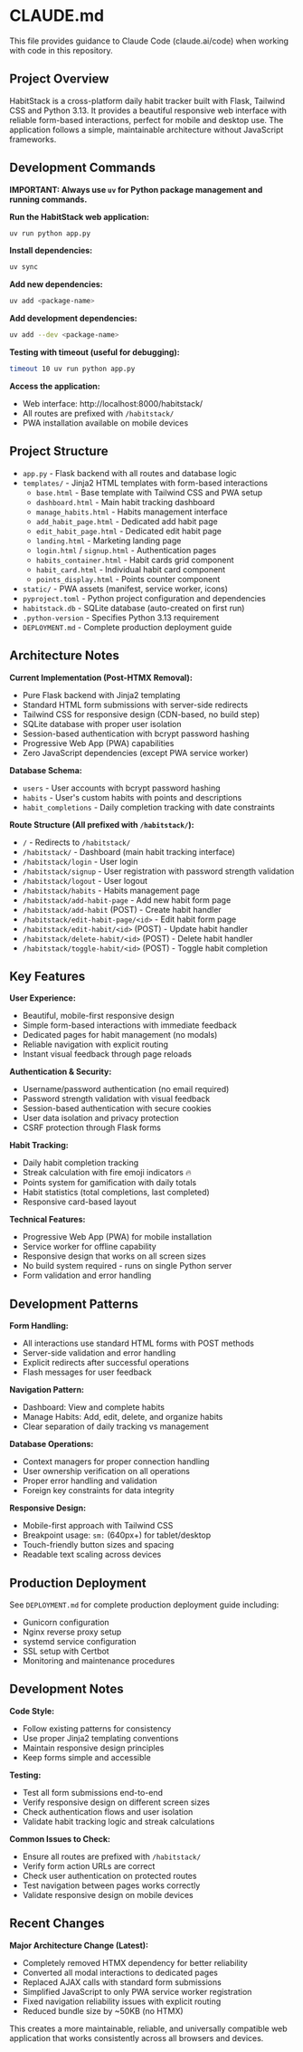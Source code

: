 # CLAUDE.md

This file provides guidance to Claude Code (claude.ai/code) when working with code in this repository.

## Project Overview

HabitStack is a cross-platform daily habit tracker built with Flask, Tailwind CSS and Python 3.13. It provides a beautiful responsive web interface with reliable form-based interactions, perfect for mobile and desktop use. The application follows a simple, maintainable architecture without JavaScript frameworks.

## Development Commands

**IMPORTANT: Always use `uv` for Python package management and running commands.**

**Run the HabitStack web application:**
```bash
uv run python app.py
```

**Install dependencies:**
```bash
uv sync
```

**Add new dependencies:**
```bash
uv add <package-name>
```

**Add development dependencies:**
```bash
uv add --dev <package-name>
```

**Testing with timeout (useful for debugging):**
```bash
timeout 10 uv run python app.py
```

**Access the application:**
- Web interface: http://localhost:8000/habitstack/
- All routes are prefixed with `/habitstack/`
- PWA installation available on mobile devices

## Project Structure

- `app.py` - Flask backend with all routes and database logic
- `templates/` - Jinja2 HTML templates with form-based interactions
  - `base.html` - Base template with Tailwind CSS and PWA setup
  - `dashboard.html` - Main habit tracking dashboard
  - `manage_habits.html` - Habits management interface
  - `add_habit_page.html` - Dedicated add habit page
  - `edit_habit_page.html` - Dedicated edit habit page
  - `landing.html` - Marketing landing page
  - `login.html` / `signup.html` - Authentication pages
  - `habits_container.html` - Habit cards grid component
  - `habit_card.html` - Individual habit card component
  - `points_display.html` - Points counter component
- `static/` - PWA assets (manifest, service worker, icons)
- `pyproject.toml` - Python project configuration and dependencies
- `habitstack.db` - SQLite database (auto-created on first run)
- `.python-version` - Specifies Python 3.13 requirement
- `DEPLOYMENT.md` - Complete production deployment guide

## Architecture Notes

**Current Implementation (Post-HTMX Removal):**
- Pure Flask backend with Jinja2 templating
- Standard HTML form submissions with server-side redirects
- Tailwind CSS for responsive design (CDN-based, no build step)
- SQLite database with proper user isolation
- Session-based authentication with bcrypt password hashing
- Progressive Web App (PWA) capabilities
- Zero JavaScript dependencies (except PWA service worker)

**Database Schema:**
- `users` - User accounts with bcrypt password hashing
- `habits` - User's custom habits with points and descriptions  
- `habit_completions` - Daily completion tracking with date constraints

**Route Structure (All prefixed with `/habitstack/`):**
- `/` - Redirects to `/habitstack/`
- `/habitstack/` - Dashboard (main habit tracking interface)
- `/habitstack/login` - User login
- `/habitstack/signup` - User registration with password strength validation
- `/habitstack/logout` - User logout
- `/habitstack/habits` - Habits management page
- `/habitstack/add-habit-page` - Add new habit form page
- `/habitstack/add-habit` (POST) - Create habit handler
- `/habitstack/edit-habit-page/<id>` - Edit habit form page
- `/habitstack/edit-habit/<id>` (POST) - Update habit handler
- `/habitstack/delete-habit/<id>` (POST) - Delete habit handler
- `/habitstack/toggle-habit/<id>` (POST) - Toggle habit completion

## Key Features

**User Experience:**
- Beautiful, mobile-first responsive design
- Simple form-based interactions with immediate feedback
- Dedicated pages for habit management (no modals)
- Reliable navigation with explicit routing
- Instant visual feedback through page reloads

**Authentication & Security:**
- Username/password authentication (no email required)
- Password strength validation with visual feedback
- Session-based authentication with secure cookies
- User data isolation and privacy protection
- CSRF protection through Flask forms

**Habit Tracking:**
- Daily habit completion tracking
- Streak calculation with fire emoji indicators 🔥
- Points system for gamification with daily totals
- Habit statistics (total completions, last completed)
- Responsive card-based layout

**Technical Features:**
- Progressive Web App (PWA) for mobile installation
- Service worker for offline capability
- Responsive design that works on all screen sizes
- No build system required - runs on single Python server
- Form validation and error handling

## Development Patterns

**Form Handling:**
- All interactions use standard HTML forms with POST methods
- Server-side validation and error handling
- Explicit redirects after successful operations
- Flash messages for user feedback

**Navigation Pattern:**
- Dashboard: View and complete habits
- Manage Habits: Add, edit, delete, and organize habits
- Clear separation of daily tracking vs management

**Database Operations:**
- Context managers for proper connection handling
- User ownership verification on all operations
- Proper error handling and validation
- Foreign key constraints for data integrity

**Responsive Design:**
- Mobile-first approach with Tailwind CSS
- Breakpoint usage: `sm:` (640px+) for tablet/desktop
- Touch-friendly button sizes and spacing
- Readable text scaling across devices

## Production Deployment

See `DEPLOYMENT.md` for complete production deployment guide including:
- Gunicorn configuration
- Nginx reverse proxy setup
- systemd service configuration
- SSL setup with Certbot
- Monitoring and maintenance procedures

## Development Notes

**Code Style:**
- Follow existing patterns for consistency
- Use proper Jinja2 templating conventions
- Maintain responsive design principles
- Keep forms simple and accessible

**Testing:**
- Test all form submissions end-to-end
- Verify responsive design on different screen sizes  
- Check authentication flows and user isolation
- Validate habit tracking logic and streak calculations

**Common Issues to Check:**
- Ensure all routes are prefixed with `/habitstack/`
- Verify form action URLs are correct
- Check user authentication on protected routes
- Test navigation between pages works correctly
- Validate responsive design on mobile devices

## Recent Changes

**Major Architecture Change (Latest):**
- Completely removed HTMX dependency for better reliability
- Converted all modal interactions to dedicated pages
- Replaced AJAX calls with standard form submissions
- Simplified JavaScript to only PWA service worker registration
- Fixed navigation reliability issues with explicit routing
- Reduced bundle size by ~50KB (no HTMX)

This creates a more maintainable, reliable, and universally compatible web application that works consistently across all browsers and devices.